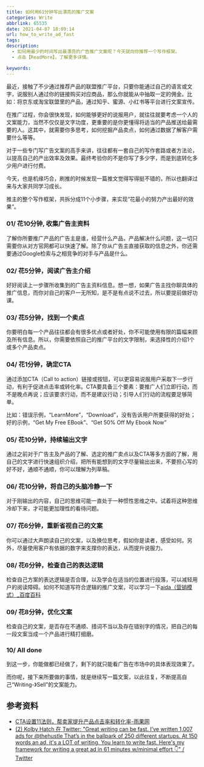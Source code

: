 ```yaml
---
title: 如何用61分钟写出漂亮的推广文案
categories: Write
abbrlink: 65535
date: 2021-04-07 18:09:14
url: how_to_write_ad_fast
tags:
description:
  - 如何用最少的时间写出最漂亮的广告推广文案呢？今天就向你推荐一个写作框架。
  - 点击【ReadMore】，了解更多详情。

keywords:
---
```


最近，接触了不少通过推荐产品的联盟推广平台，只要你能通过自己的语言或文字，说服别人通过你的链接购买对应商品，那么你就能从中抽取一定的佣金。比如：将京东或淘宝联盟里的产品，通过知乎、蜜源、小红书等平台进行文案宣传。

在推广过程，你会很快发现，如何能够更好的说报用户，就往往就要考虑一个人的文案能力，当然不仅仅是文字功度，更重要的是你更懂得将适当的产品推送给最需要的人。这其中，就需要你多思考，如何挖掘产品卖点，如何通过数据了解客户需要什么等等。

对于一些专门写广告文案的高手来讲，往往都有一套自己的写作套路或者方法论，以提高自己的产出效率及效果。最终考验你的不是你写了多少字，而是到底转化多少用户进行付费。

今天，也是机缘巧合，刷推的时候发现一篇推文觉得写得挺不错的，所以也翻译过来与大家共同学习成长。

推主的整个写作框架，共拆分成11个小步骤，来实现“花最小的努力产出最好的效果”。

### 01/ 花10分钟, 收集广告主资料
了解你所要推广产品的广告主是谁，经营什么产品，产品解决什么问题，这一切只需要你从对方官网都可以快速了解。除了你从广告主直接获取的信息之外，你还需要通过Google检索与之相竞争的对手与产品是什么。

### 02/ 花5分钟，阅读广告主介绍
好好阅读上一步骤所收集到的广告主资料信息。想一想，如果广告主找你聊具体的推广信息，而你对自己的客户一无所知，是不是有点说不过去，所以要提前做好功课。

### 03/ 花5分钟，找到一个卖点
你要明白每一个产品往往都会有很多优点或者好处，你不可能使用有限的篇幅来顾及所有信息。所以，你需要依照自己的推广平台的文字限制，来选择性的介绍1个或多个产品卖点。

### 04/ 花1分钟，确定CTA
通过添加CTA（Call to action）链接或按钮，可以更容易说服用户采取下一步行动，有利于促进点击率或转化率。CTA要具备三个要素：要推广人们立即行动，而不是晚点再说；应该要求行动，而不是建议行动；引导人们行动的流程要足够简单。

比如：错误示例，“LearnMore”，“Download”，没有告诉用户所要获得的好处；好的示例，“Get My Free EBook”、“Get 50% Off My Ebook Now”

### 05/ 花10分钟，持续输出文字
通过之前对于广告主及产品的了解、选定的推广卖点以及CTA等多方面的了解，用自己的文字进行快速组织介绍，把所有能想到的文字尽量输出出来，不要担心写的好不好，通顺不通顺，你可以理解为列草稿。

### 06/ 花10分钟，将自己的头脑冷静一下
对于刚输出的内容，自己的思维可能一直处于一种惯性思维之中。试着将这种思维冷却下来，才可能更加理性的看待问题。

### 07/ 花6分钟，重新省视自己的文案
你可以通过大声朗读自己的文案，以及换位思考，假如你是读者，感受如何。另外，尽量使用客户有依据的数字来支撑你的表达，从而提升说服力。

### 08/ 花6分钟，检查自己的表达逻辑
检查自己方案的表达逻辑是否合理，以及学会在适当的位置进行段落，可以减轻用户的阅读障碍。如何不知道写符合逻辑的推广文案，可以学习一下[aida（营销模式）_百度百科](https://baike.baidu.com/item/aida/19650301?fr=aladdin)

### 09/ 花8分钟，优化文案
检查自己的文案，是否存在不通顺、措词不当以及存在错别字的情况，把自己的每一段文案当成一个产品进行精打细磨。

### 10/ All done
到这一步，你能做都已经做了，剩下的就只能看广告在市场中的具体表现效果了。

而你呢，接下来所要做的事情，就是继续写一篇文案，以此往复，不断提高自己“Writing-》Sell”的文案能力。

## 参考资料
- [CTA设置11法则，帮卖家提升产品点击率和转化率-雨果网](https://www.cifnews.com/article/28761)
- [(2) Kolby Hatch 在 Twitter: "Great writing can be fast. I’ve written 1,007 ads for @thehustle That’s in the ballpark of 250 different startups. At 150 words an ad, it's a LOT of writing. You learn to write fast. Here's my framework for writing a great ad in 61 minutes w/minimal effort 👇" / Twitter](https://twitter.com/HatchKolby/status/1379557621120794628?ref_src=twsrc%5Etfw%7Ctwcamp%5Etweetembed%7Ctwterm%5E1379590804730126337%7Ctwgr%5E%7Ctwcon%5Es3_&ref_url=https%3A%2F%2Froamresearch.com%2F%2Fapp%2FHackLabs)
